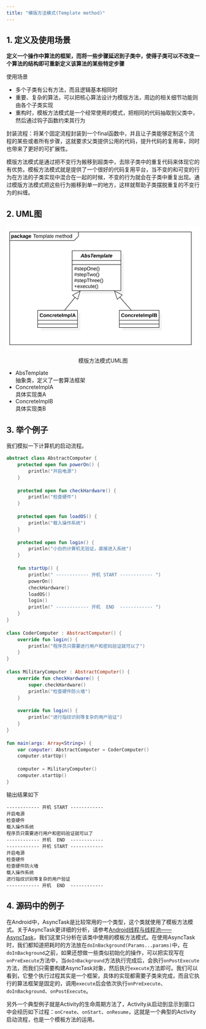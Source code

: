 ```yaml
---
title: "模版方法模式(Template method)"
---
```


## 1. 定义及使用场景

**定义一个操作中算法的框架，而将一些步骤延迟到子类中，使得子类可以不改变一个算法的结构即可重新定义该算法的某些特定步骤**

使用场景  

- 多个子类有公有方法，而且逻辑基本相同时
- 重要、复杂的算法，可以把核心算法设计为模版方法，周边的相关细节功能则由各个子类实现
- 重构时，模板方法模式是一个经常使用的模式，把相同的代码抽取到父类中，然后通过钩子函数约束其行为

封装流程：将某个固定流程封装到一个final函数中，并且让子类能够定制这个流程的某些或者所有步骤，这就要求父类提供公用的代码，提升代码的复用率，同时也带来了更好的可扩展性。

模版方法模式是通过把不变行为搬移到超类中，去除子类中的重复代码来体现它的有优势。模板方法模式就是提供了一个很好的代码复用平台，当不变的和可变的行为在方法的子类实现中混合在一起的时候，不变的行为就会在子类中重复出现。通过模版方法模式把这些行为搬移到单一的地方，这样就帮助子类摆脱重复的不变行为的纠缠。

## 2. UML图

![模版方法模式UML图](/assets/images/design-pattern/template-method.png)  
<center>模版方法模式UML图</center>

- AbsTemplate  
  抽象类，定义了一套算法框架
- ConcreteImplA  
  具体实现类A
- ConcreteImplB  
  具体实现类B

## 3. 举个例子
我们模拟一下计算机的启动流程。

```kotlin
abstract class AbstractComputer {
    protected open fun powerOn() {
        println("开启电源")
    }

    protected open fun checkHardware() {
        println("检查硬件")
    }

    protected open fun loadOS() {
        println("载入操作系统")
    }

    protected open fun login() {
        println("小白的计算机无验证，直接进入系统")
    }

    fun startUp() {
        println(" ------------ 开机 START ------------ ")
        powerOn()
        checkHardware()
        loadOS()
        login()
        println(" ------------ 开机  END  ------------ ")
    }
}

class CoderComputer : AbstractComputer() {
    override fun login() {
        println("程序员只需要进行用户和密码验证就可以了")
    }
}

class MilitaryComputer : AbstractComputer() {
    override fun checkHardware() {
        super.checkHardware()
        println("检查硬件防火墙")
    }

    override fun login() {
        println("进行指纹识别等复杂的用户验证")
    }
}

fun main(args: Array<String>) {
    var computer: AbstractComputer = CoderComputer()
    computer.startUp()

    computer = MilitaryComputer()
    computer.startUp()
}
```

输出结果如下
```text
------------ 开机 START ------------
开启电源
检查硬件
载入操作系统
程序员只需要进行用户和密码验证就可以了
------------ 开机  END  ------------
------------ 开机 START ------------
开启电源
检查硬件
检查硬件防火墙
载入操作系统
进行指纹识别等复杂的用户验证
------------ 开机  END  ------------
```

## 4. 源码中的例子

在Android中，AsyncTask是比较常用的一个类型，这个类就使用了模板方法模式。关于AsyncTask更详细的分析，请参考[Android线程与线程池——AsyncTask](/android/framework/Android%E7%BA%BF%E7%A8%8B%E4%B8%8E%E7%BA%BF%E7%A8%8B%E6%B1%A0/#21-asynctask)，我们这里只分析在该类中使用的模板方法模式。在使用AsyncTask时，我们都知道把耗时的方法放在`doInBackground(Params...params)`中，在`doInBackground`之前，如果还想做一些类似初始化的操作，可以把实现写在`onPreExecute`方法中，当`doInBackground`方法执行完成后，会执行`onPostExecute`方法，而我们只需要构建AsyncTask对象，然后执行`execute`方法即可。我们可以看到，它整个执行过程其实是一个框架，具体的实现都需要子类来完成，而且它执行的算法框架是固定的，调用`execute`后会依次执行`onPreExecute`、`doInBackground`、`onPostExecute`。

另外一个典型例子就是Activity的生命周期方法了，Activity从启动到显示到窗口中会经历如下过程：`onCreate`、`onStart`、`onResume`，这就是一个典型的Activity启动流程，也是一个模板方法的运用。